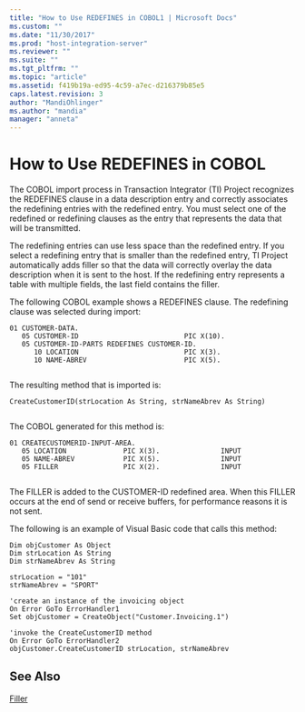 ```yaml
---
title: "How to Use REDEFINES in COBOL1 | Microsoft Docs"
ms.custom: ""
ms.date: "11/30/2017"
ms.prod: "host-integration-server"
ms.reviewer: ""
ms.suite: ""
ms.tgt_pltfrm: ""
ms.topic: "article"
ms.assetid: f419b19a-ed95-4c59-a7ec-d216379b85e5
caps.latest.revision: 3
author: "MandiOhlinger"
ms.author: "mandia"
manager: "anneta"
---
```

# How to Use REDEFINES in COBOL
The COBOL import process in Transaction Integrator (TI) Project recognizes the REDEFINES clause in a data description entry and correctly associates the redefining entries with the redefined entry. You must select one of the redefined or redefining clauses as the entry that represents the data that will be transmitted.  
  
 The redefining entries can use less space than the redefined entry. If you select a redefining entry that is smaller than the redefined entry, TI Project automatically adds filler so that the data will correctly overlay the data description when it is sent to the host. If the redefining entry represents a table with multiple fields, the last field contains the filler.  
  
 The following COBOL example shows a REDEFINES clause. The redefining clause was selected during import:  
  
```  
01 CUSTOMER-DATA.  
   05 CUSTOMER-ID                          PIC X(10).  
   05 CUSTOMER-ID-PARTS REDEFINES CUSTOMER-ID.  
      10 LOCATION                          PIC X(3).  
      10 NAME-ABREV                        PIC X(5).  
  
```  
  
 The resulting method that is imported is:  
  
```  
CreateCustomerID(strLocation As String, strNameAbrev As String)  
  
```  
  
 The COBOL generated for this method is:  
  
```  
01 CREATECUSTOMERID-INPUT-AREA.  
   05 LOCATION              PIC X(3).               INPUT  
   05 NAME-ABREV            PIC X(5).               INPUT  
   05 FILLER                PIC X(2).               INPUT  
  
```  
  
 The FILLER is added to the CUSTOMER-ID redefined area. When this FILLER occurs at the end of send or receive buffers, for performance reasons it is not sent.  
  
 The following is an example of Visual Basic code that calls this method:  
  
```  
Dim objCustomer As Object  
Dim strLocation As String  
Dim strNameAbrev As String  
  
strLocation = "101"  
strNameAbrev = "SPORT"  
  
'create an instance of the invoicing object  
On Error GoTo ErrorHandler1  
Set objCustomer = CreateObject("Customer.Invoicing.1")  
  
'invoke the CreateCustomerID method  
On Error GoTo ErrorHandler2  
objCustomer.CreateCustomerID strLocation, strNameAbrev  
```  
  
## See Also  
 [Filler](../core/filler1.md)